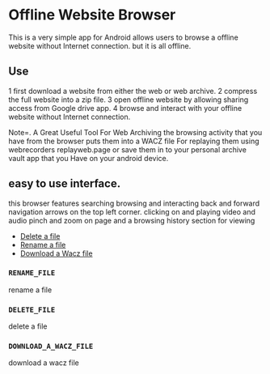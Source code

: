 # Offline Website Browser

This is a very simple app for Android allows users to browse a offline website without Internet connection.
but it is all offline.
## Use

1 first download a website from either the web or web archive.
2 compress the full website into a zip file.
3 open offline website by allowing sharing access from Google drive app.
4 browse and interact with your offline website without Internet connection.


Note=. A Great Useful Tool For Web Archiving the browsing activity that you have from the browser puts them into a WACZ file 
For replaying them using webrecorders replayweb.page or save them in to your personal archive vault app that you
Have on your android device.

## easy to use interface.
  this browser features searching browsing and interacting back and forward navigation arrows on the top left corner.
  clicking on and playing video and audio pinch and zoom on page and a browsing history section for viewing 

- [Delete a file](app://foss.website.offline.browser.offlinewebsitebrowser/action/delete-file)
- [Rename a file](app://foss.website.offline.browser.offlinewebsitebrowser/action/Rename-file)
- [Download a Wacz file](app://foss.website.offline.browser.offlinewebsitebrowser/action/download-wacz-file)

### `RENAME_FILE`

rename a file

### `DELETE_FILE`

delete a file


### `DOWNLOAD_A_WACZ_FILE`

download a wacz file
